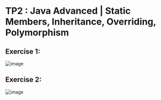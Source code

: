 # TP2 : Java Advanced | Static Members, Inheritance, Overriding, Polymorphism

## Exercise 1: 

![image](https://github.com/m-mourouh/TP2-JAVA-OOP/assets/60442896/431ee28a-1e93-4b08-83b5-f972f3283a63)

## Exercise 2:

![image](https://github.com/m-mourouh/TP2-JAVA-OOP/assets/60442896/ebe15f47-f1d6-4f05-bdad-b39cd1fe0f89)
